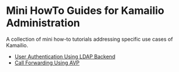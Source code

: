 # Mini HowTo Guides for Kamailio Administration

A collection of mini how-to tutorials addressing specific use cases of
Kamailio.

- [User Authentication Using LDAP Backend](ldap-user-auth.md)
- [Call Forwarding Using AVP](call_forwarding.md)
